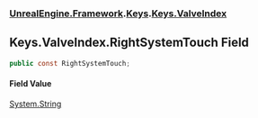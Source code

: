 ### [UnrealEngine.Framework](./UnrealEngine-Framework.md 'UnrealEngine.Framework').[Keys](./Keys.md 'UnrealEngine.Framework.Keys').[Keys.ValveIndex](./Keys-ValveIndex.md 'UnrealEngine.Framework.Keys.ValveIndex')
## Keys.ValveIndex.RightSystemTouch Field
  
```csharp
public const RightSystemTouch;
```
#### Field Value
[System.String](https://docs.microsoft.com/en-us/dotnet/api/System.String 'System.String')  
